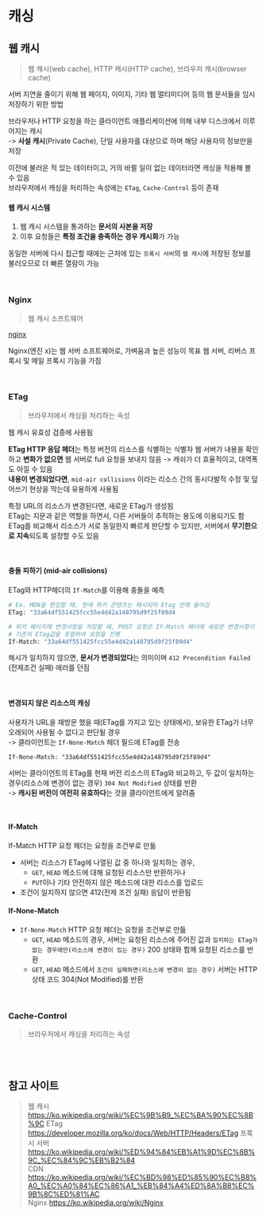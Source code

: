 # 캐싱

## 웹 캐시

> 웹 캐시(web cache), HTTP 캐시(HTTP cache), 브라우저 캐시(browser cache)   

서버 지연을 줄이기 위해 웹 페이지, 이미지, 기타 웹 멀티미디어 등의 웹 문서들을 임시 저장하기 위한 방법 

브라우저나 HTTP 요청을 하는 클라이언트 애플리케이션에 의해 내부 디스크에서 이루어지는 캐시    
-> **사설 캐시**(Private Cache), 단일 사용자를 대상으로 하며 해당 사용자의 정보만을 저장

이전에 불러온 적 있는 데이터이고, 거의 바뀔 일이 없는 데이터라면 캐싱을 적용해 볼 수 있음   
브라우저에서 캐싱을 처리하는 속성에는 `ETag`, `Cache-Control` 등이 존재 

#### 웹 캐시 시스템 

1. 웹 캐시 시스템을 통과하는 **문서의 사본을 저장**
2. 이후 요청들은 **특정 조건을 충족하는 경우 캐시화**가 가능

동일한 서버에 다시 접근할 때에는 근처에 있는 `프록시 서버`의 `웹 캐시`에 저장된 정보를 불러오므로 
더 빠른 열람이 가능

<br>

### Nginx

> 웹 캐시 소프트웨어

[nginx](https://nginx.org/en/)

Nginx(엔진 x)는 웹 서버 소프트웨어로, 가벼움과 높은 성능이 목표
웹 서버, 리버스 프록시 및 메일 프록시 기능을 가짐

<br>

### ETag

> 브라우저에서 캐싱을 처리하는 속성

웹 캐시 유효성 검증에 사용됨 

**ETag HTTP 응답 헤더**는 특정 버전의 리소스를 식별하는 식별자
웹 서버가 내용을 확인하고 **변화가 없으면** 웹 서버로 full 요청을 보내지 않음 -> 캐쉬가 더 효율적이고, 대역폭도 아낄 수 있음      
**내용이 변경되었다면**, `mid-air collisions` 이라는 리소스 간의 동시다발적 수정 및 덮어쓰기 현상을 막는데 유용하게 사용됨

특정 URL의 리소스가 변경된다면, 새로운 ETag가 생성됨   
ETag는 지문과 같은 역할을 하면서, 다른 서버들이 추적하는 용도에 이용되기도 함   
ETag를 비교해서 리소스가 서로 동일한지 빠르게 판단할 수 있지만, 서버에서 **무기한으로 지속**되도록 설정할 수도 있음 

<br>

#### 충돌 피하기 (mid-air collisions)

ETag와 HTTP헤더의 `If-Match`를 이용해 충돌을 예측 

```bash
# Ex. MDN을 편집할 때, 현재 위키 콘텐츠는 해시되어 Etag 안에 들어감 
ETag: "33a64df551425fcc55e4d42a148795d9f25f89d4
```

```bash
# 위키 페이지에 변경사항을 저장할 때, POST 요청은 If-Match 헤더에 새로운 변경사항이 발생했는지 판별하기 위해,  
# 기존의 ETag값을 포함하여 요청을 진행
If-Match: "33a64df551425fcc55e4d42a148795d9f25f89d4"
```

해시가 일치하지 않으면, **문서가 변경되었다**는 의미이며 `412 Precondition Failed` (전제조건 실패) 에러를 던짐

<br>

#### 변경되지 않은 리소스의 캐싱

사용자가 URL을 재방문 했을 때(ETag를 가지고 있는 상태에서), 보유한 ETag가 너무 오래되어 사용될 수 없다고 판단될 경우  
-> 클라이언트는 `If-None-Match` 헤더 필드에 ETag를 전송

```
If-None-Match: "33a64df551425fcc55e4d42a148795d9f25f89d4"
```

서버는 클라이언트의 ETag를 현재 버전 리소스의 ETag와 비교하고, 
두 값이 일치하는 경우(리소스에 변경이 없는 경우) `304 Not Modified` 상태를 반환  
-> **캐시된 버전이 여전히 유효하다**는 것을 클라이언트에게 알려줌 

<br>

#### If-Match

If-Match HTTP 요청 헤더는 요청을 조건부로 만듦

* 서버는 리소스가 ETag에 나열된 값 중 하나와 일치하는 경우,
  * `GET`, `HEAD` 메소드에 대해 요청된 리소스만 반환하거나
  * `PUT`이나 기타 안전하지 않은 메소드에 대한 리소스를 업로드 
* 조건이 일치하지 않으면 412(전제 조건 실패) 응답이 반환됨 

#### If-None-Match

* `If-None-Match` HTTP 요청 헤더는 요청을 조건부로 만듦  
  * `GET`, `HEAD` 메소드의 경우, 서버는 요청된 리소스에 주어진 값과 `일치하는 ETag가 없는 경우에만(리소스에 변경이 있는 경우)` 200 상태와 함께 요청된 리소스를 반환
  * `GET`, `HEAD` 메소드에서 `조건이 실패하면(리소스에 변경이 없는 경우)` 서버는 HTTP 상태 코드 304(Not Modified)를 반환 
  
<br>

### Cache-Control

> 브라우저에서 캐싱을 처리하는 속성


<br><br>

## 참고 사이트 

> 웹 캐시 https://ko.wikipedia.org/wiki/%EC%9B%B9_%EC%BA%90%EC%8B%9C
> ETag https://developer.mozilla.org/ko/docs/Web/HTTP/Headers/ETag
> 프록시 서버 https://ko.wikipedia.org/wiki/%ED%94%84%EB%A1%9D%EC%8B%9C_%EC%84%9C%EB%B2%84  
> CDN https://ko.wikipedia.org/wiki/%EC%BD%98%ED%85%90%EC%B8%A0_%EC%A0%84%EC%86%A1_%EB%84%A4%ED%8A%B8%EC%9B%8C%ED%81%AC  
> Nginx https://ko.wikipedia.org/wiki/Nginx
